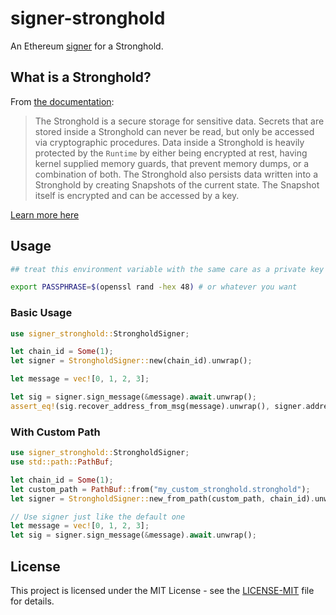 # signer-stronghold

An Ethereum [signer](https://docs.rs/alloy-signer/latest/alloy_signer/trait.Signer.html) for a Stronghold.

## What is a Stronghold?

From [the documentation](https://github.com/iotaledger/stronghold.rs/blob/iota-stronghold-v2.1.0/client/src/types/stronghold.rs#L77-L82):

> The Stronghold is a secure storage for sensitive data. Secrets that are stored inside
> a Stronghold can never be read, but only be accessed via cryptographic procedures. Data inside
> a Stronghold is heavily protected by the `Runtime` by either being encrypted at rest, having
> kernel supplied memory guards, that prevent memory dumps, or a combination of both. The Stronghold
> also persists data written into a Stronghold by creating Snapshots of the current state. The
> Snapshot itself is encrypted and can be accessed by a key.

[Learn more here](https://github.com/iotaledger/stronghold.rs/tree/iota-stronghold-v2.1.0)


## Usage

```bash
## treat this environment variable with the same care as a private key

export PASSPHRASE=$(openssl rand -hex 48) # or whatever you want
```

### Basic Usage

```rust
use signer_stronghold::StrongholdSigner;

let chain_id = Some(1);
let signer = StrongholdSigner::new(chain_id).unwrap();

let message = vec![0, 1, 2, 3];

let sig = signer.sign_message(&message).await.unwrap();
assert_eq!(sig.recover_address_from_msg(message).unwrap(), signer.address());
```

### With Custom Path

```rust
use signer_stronghold::StrongholdSigner;
use std::path::PathBuf;

let chain_id = Some(1);
let custom_path = PathBuf::from("my_custom_stronghold.stronghold");
let signer = StrongholdSigner::new_from_path(custom_path, chain_id).unwrap();

// Use signer just like the default one
let message = vec![0, 1, 2, 3];
let sig = signer.sign_message(&message).await.unwrap();
```

## License

This project is licensed under the MIT License - see the [LICENSE-MIT](LICENSE-MIT) file for details.
